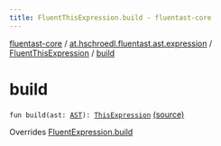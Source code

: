 ```yaml
---
title: FluentThisExpression.build - fluentast-core
---
```


[fluentast-core](../../index.html) / [at.hschroedl.fluentast.ast.expression](../index.html) / [FluentThisExpression](index.html) / [build](.)

# build

`fun build(ast: `[`AST`](https://help.eclipse.org/neon/topic/org.eclipse.jdt.doc.isv/reference/api/org/eclipse/jdt/core/dom/AST.html)`): `[`ThisExpression`](https://help.eclipse.org/neon/topic/org.eclipse.jdt.doc.isv/reference/api/org/eclipse/jdt/core/dom/ThisExpression.html) [(source)](https://github.com/hschroedl/FluentAST/tree/master/core/src/main/kotlin//at.hschroedl.fluentast/ast/expression/ThisExpression.kt#L10)

Overrides [FluentExpression.build](../-fluent-expression/build.html)

